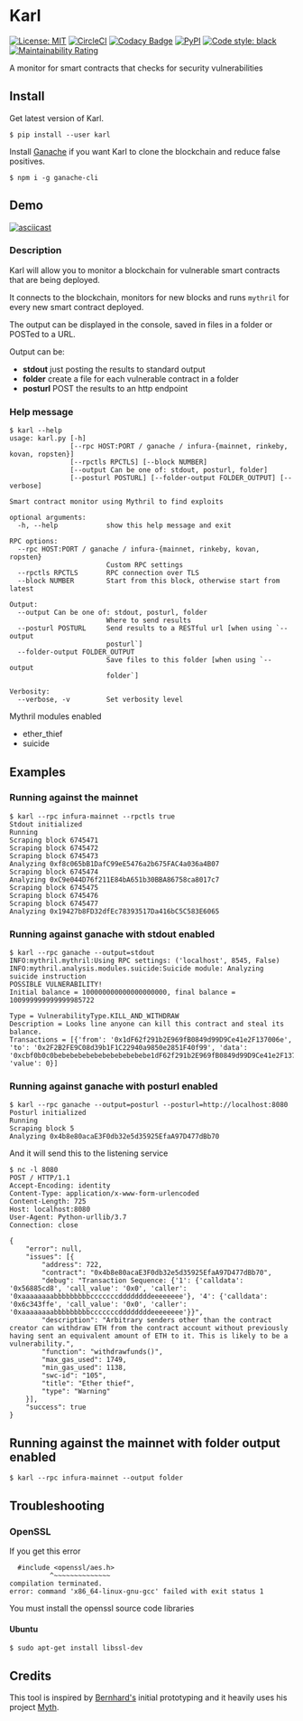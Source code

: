 # Karl

[![License: MIT](https://img.shields.io/badge/License-MIT-blue.svg)](https://opensource.org/licenses/MIT)
[![CircleCI](https://circleci.com/gh/cleanunicorn/karl/tree/master.svg?style=shield)](https://circleci.com/gh/cleanunicorn/karl)
[![Codacy Badge](https://api.codacy.com/project/badge/Grade/53bb3ba0ed50447698e775edd397baa7)](https://www.codacy.com/app/lucadanielcostin/karl)
[![PyPI](https://img.shields.io/pypi/v/karl.svg)](https://pypi.org/project/karl/)
[![Code style: black](https://img.shields.io/badge/code%20style-black-000000.svg)](https://github.com/ambv/black)
[![Maintainability Rating](https://sonarcloud.io/api/project_badges/measure?project=cleanunicorn_karl&metric=sqale_rating)](https://sonarcloud.io/dashboard?id=cleanunicorn_karl)

A monitor for smart contracts that checks for security vulnerabilities

## Install

Get latest version of Karl.

```console
$ pip install --user karl
```

Install [Ganache](https://truffleframework.com/ganache) if you want Karl to clone the blockchain and reduce false positives.

```console
$ npm i -g ganache-cli
```

## Demo

[![asciicast](https://asciinema.org/a/222983.svg)](https://asciinema.org/a/222983)

### Description
Karl will allow you to monitor a blockchain for vulnerable smart contracts that are being deployed.

It connects to the blockchain, monitors for new blocks and runs `mythril` for every new smart contract deployed.

The output can be displayed in the console, saved in files in a folder or POSTed to a URL.

Output can be:

- **stdout** just posting the results to standard output
- **folder** create a file for each vulnerable contract in a folder
- **posturl** POST the results to an http endpoint

### Help message

```console
$ karl --help
usage: karl.py [-h]
               [--rpc HOST:PORT / ganache / infura-{mainnet, rinkeby, kovan, ropsten}]
               [--rpctls RPCTLS] [--block NUMBER]
               [--output Can be one of: stdout, posturl, folder]
               [--posturl POSTURL] [--folder-output FOLDER_OUTPUT] [--verbose]

Smart contract monitor using Mythril to find exploits

optional arguments:
  -h, --help            show this help message and exit

RPC options:
  --rpc HOST:PORT / ganache / infura-{mainnet, rinkeby, kovan, ropsten}
                        Custom RPC settings
  --rpctls RPCTLS       RPC connection over TLS
  --block NUMBER        Start from this block, otherwise start from latest

Output:
  --output Can be one of: stdout, posturl, folder
                        Where to send results
  --posturl POSTURL     Send results to a RESTful url [when using `--output
                        posturl`]
  --folder-output FOLDER_OUTPUT
                        Save files to this folder [when using `--output
                        folder`]

Verbosity:
  --verbose, -v         Set verbosity level
```

Mythril modules enabled

- ether_thief
- suicide

## Examples

### Running against the **mainnet**

```console
$ karl --rpc infura-mainnet --rpctls true
Stdout initialized
Running
Scraping block 6745471
Scraping block 6745472
Scraping block 6745473
Analyzing 0xf8c065bB1DafC99eE5476a2b675FAC4a036a4B07
Scraping block 6745474
Analyzing 0xC9e044D76f211E84bA651b30BBA86758ca8017c7
Scraping block 6745475
Scraping block 6745476
Scraping block 6745477
Analyzing 0x19427b8FD32dfEc78393517Da416bC5C583E6065
```

### Running against **ganache** with **stdout** enabled

```console
$ karl --rpc ganache --output=stdout
INFO:mythril.mythril:Using RPC settings: ('localhost', 8545, False)
INFO:mythril.analysis.modules.suicide:Suicide module: Analyzing suicide instruction
POSSIBLE VULNERABILITY!
Initial balance = 100000000000000000000, final balance = 100999999999999985722

Type = VulnerabilityType.KILL_AND_WITHDRAW
Description = Looks line anyone can kill this contract and steal its balance.
Transactions = [{'from': '0x1dF62f291b2E969fB0849d99D9Ce41e2F137006e', 'to': '0x2F2B2FE9C08d39b1F1C22940a9850e2851F40f99', 'data': '0xcbf0b0c0bebebebebebebebebebebebe1dF62f291b2E969fB0849d99D9Ce41e2F137006e', 'value': 0}]
```

### Running against **ganache** with **posturl** enabled

```console
$ karl --rpc ganache --output=posturl --posturl=http://localhost:8080
Posturl initialized
Running
Scraping block 5
Analyzing 0x4b8e80acaE3F0db32e5d35925EfaA97D477dBb70
```

And it will send this to the listening service

```console
$ nc -l 8080
POST / HTTP/1.1
Accept-Encoding: identity
Content-Type: application/x-www-form-urlencoded
Content-Length: 725
Host: localhost:8080
User-Agent: Python-urllib/3.7
Connection: close

{
    "error": null,
    "issues": [{
        "address": 722,
        "contract": "0x4b8e80acaE3F0db32e5d35925EfaA97D477dBb70",
        "debug": "Transaction Sequence: {'1': {'calldata': '0x56885cd8', 'call_value': '0x0', 'caller': '0xaaaaaaaabbbbbbbbbcccccccddddddddeeeeeeee'}, '4': {'calldata': '0x6c343ffe', 'call_value': '0x0', 'caller': '0xaaaaaaaabbbbbbbbbcccccccddddddddeeeeeeee'}}",
        "description": "Arbitrary senders other than the contract creator can withdraw ETH from the contract account without previously having sent an equivalent amount of ETH to it. This is likely to be a vulnerability.",
        "function": "withdrawfunds()",
        "max_gas_used": 1749,
        "min_gas_used": 1138,
        "swc-id": "105",
        "title": "Ether thief",
        "type": "Warning"
    }],
    "success": true
}
```

## Running against the **mainnet** with **folder** output enabled

```console
$ karl --rpc infura-mainnet --output folder
```

## Troubleshooting

### OpenSSL

If you get this error

```error
  #include <openssl/aes.h>
          ^~~~~~~~~~~~~~~
compilation terminated.
error: command 'x86_64-linux-gnu-gcc' failed with exit status 1
```

You must install the openssl source code libraries

#### Ubuntu

```console
$ sudo apt-get install libssl-dev
```

## Credits

This tool is inspired by [Bernhard's](https://github.com/b-mueller/) initial prototyping and it heavily uses his project [Myth](https://github.com/ConsenSys/mythril-classic).
